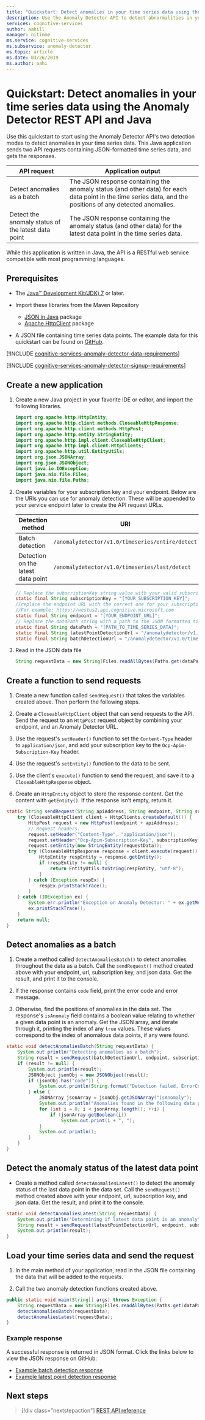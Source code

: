 ```yaml
---
title: "Quickstart: Detect anomalies in your time series data using the Anomaly Detector REST API and Java | Microsoft Docs"
description: Use the Anomaly Detector API to detect abnormalities in your data series either as a batch or on streaming data.
services: cognitive-services
author: aahill
manager: nitinme
ms.service: cognitive-services
ms.subservice: anomaly-detector
ms.topic: article
ms.date: 03/26/2019
ms.author: aahi
---
```


# Quickstart: Detect anomalies in your time series data using the Anomaly Detector REST API and Java

Use this quickstart to start using the Anomaly Detector API's two detection modes to detect anomalies in your time series data. This Java application sends two API requests containing JSON-formatted time series data, and gets the responses.

| API request                                        | Application output                                                                                                                         |
|----------------------------------------------------|--------------------------------------------------------------------------------------------------------------------------------------------|
| Detect anomalies as a batch                        | The JSON response containing the anomaly status (and other data) for each data point in the time series data, and the positions of any detected anomalies. |
| Detect the anomaly status of the latest data point | The JSON response containing the anomaly status (and other data) for the latest data point in the time series data.                                                                                                                                         |

 While this application is written in Java, the API is a RESTful web service compatible with most programming languages.

## Prerequisites

- The [Java&trade; Development Kit(JDK) 7](http://www.oracle.com/technetwork/java/javase/downloads/jdk8-downloads-2133151.html) or later.

- Import these libraries from the Maven Repository
    - [JSON in Java](https://mvnrepository.com/artifact/org.json/json) package
    - [Apache HttpClient](https://mvnrepository.com/artifact/org.apache.httpcomponents/httpclient) package

- A JSON file containing time series data points. The example data for this quickstart can be found on [GitHub](https://github.com/Azure-Samples/anomalydetector/blob/master/example-data/request-data.json).

[!INCLUDE [cognitive-services-anomaly-detector-data-requirements](../../../../includes/cognitive-services-anomaly-detector-data-requirements.md)]

[!INCLUDE [cognitive-services-anomaly-detector-signup-requirements](../../../../includes/cognitive-services-anomaly-detector-signup-requirements.md)]

## Create a new application

1. Create a new Java project in your favorite IDE or editor, and import the following libraries.

    ```java
    import org.apache.http.HttpEntity;
    import org.apache.http.client.methods.CloseableHttpResponse;
    import org.apache.http.client.methods.HttpPost;
    import org.apache.http.entity.StringEntity;
    import org.apache.http.impl.client.CloseableHttpClient;
    import org.apache.http.impl.client.HttpClients;
    import org.apache.http.util.EntityUtils;
    import org.json.JSONArray;
    import org.json.JSONObject;
    import java.io.IOException;
    import java.nio.file.Files;
    import java.nio.file.Paths;
    ```

2. Create variables for your subscription key and your endpoint. Below are the URIs you can use for anomaly detection. These will be appended to your service endpoint later to create the API request URLs.

    |Detection method  |URI  |
    |---------|---------|
    |Batch detection    | `/anomalydetector/v1.0/timeseries/entire/detect`        |
    |Detection on the latest data point     | `/anomalydetector/v1.0/timeseries/last/detect`        |

    ```java
    // Replace the subscriptionKey string value with your valid subscription key.
    static final String subscriptionKey = "[YOUR_SUBSCRIPTION_KEY]";
    //replace the endpoint URL with the correct one for your subscription. Your endpoint can be found in the Azure portal. 
    //For example: https://westus2.api.cognitive.microsoft.com
    static final String endpoint = "[YOUR_ENDPOINT_URL]";
    // Replace the dataPath string with a path to the JSON formatted time series data.
    static final String dataPath = "[PATH_TO_TIME_SERIES_DATA]";
    static final String latestPointDetectionUrl = "/anomalydetector/v1.0/timeseries/last/detect";
    static final String batchDetectionUrl = "/anomalydetector/v1.0/timeseries/entire/detect";
    ```

3. Read in the JSON data file

    ```java
    String requestData = new String(Files.readAllBytes(Paths.get(dataPath)), "utf-8");
    ```

## Create a function to send requests

1. Create a new function called `sendRequest()` that takes the variables created above. Then perform the following steps.

2. Create a `CloseableHttpClient` object that can send requests to the API. Send the request to an `HttpPost` request object by combining your endpoint, and an Anomaly Detector URL.

3. Use the request's `setHeader()` function to set the `Content-Type` header to `application/json`, and add your subscription key to the `Ocp-Apim-Subscription-Key` header.

4. Use the request's `setEntity()` function to the data to be sent.

5. Use the client's `execute()` function to send the request, and save it to a `CloseableHttpResponse` object.

6. Create an `HttpEntity` object to store the response content. Get the content with `getEntity()`. If the response isn't empty, return it.

```java
static String sendRequest(String apiAddress, String endpoint, String subscriptionKey, String requestData) {
    try (CloseableHttpClient client = HttpClients.createDefault()) {
        HttpPost request = new HttpPost(endpoint + apiAddress);
        // Request headers.
        request.setHeader("Content-Type", "application/json");
        request.setHeader("Ocp-Apim-Subscription-Key", subscriptionKey);
        request.setEntity(new StringEntity(requestData));
        try (CloseableHttpResponse response = client.execute(request)) {
            HttpEntity respEntity = response.getEntity();
            if (respEntity != null) {
                return EntityUtils.toString(respEntity, "utf-8");
            }
        } catch (Exception respEx) {
            respEx.printStackTrace();
        }
    } catch (IOException ex) {
        System.err.println("Exception on Anomaly Detector: " + ex.getMessage());
        ex.printStackTrace();
    }
    return null;
}
```

## Detect anomalies as a batch

1. Create a method called `detectAnomaliesBatch()` to detect anomalies throughout the data as a batch. Call the `sendRequest()` method created above with your endpoint, url, subscription key, and json data. Get the result, and print it to the console.

2. If the response contains `code` field, print the error code and error message.

3. Otherwise, find the positions of anomalies in the data set. The response's `isAnomaly` field contains a boolean value relating to whether a given data point is an anomaly. Get the JSON array, and iterate through it, printing the index of any `true` values. These values correspond to the index of anomalous data points, if any were found.

```java
static void detectAnomaliesBatch(String requestData) {
    System.out.println("Detecting anomalies as a batch");
    String result = sendRequest(batchDetectionUrl, endpoint, subscriptionKey, requestData);
    if (result != null) {
        System.out.println(result);
        JSONObject jsonObj = new JSONObject(result);
        if (jsonObj.has("code")) {
            System.out.println(String.format("Detection failed. ErrorCode:%s, ErrorMessage:%s", jsonObj.getString("code"), jsonObj.getString("message")));
        } else {
            JSONArray jsonArray = jsonObj.getJSONArray("isAnomaly");
            System.out.println("Anomalies found in the following data positions:");
            for (int i = 0; i < jsonArray.length(); ++i) {
                if (jsonArray.getBoolean(i))
                    System.out.print(i + ", ");
            }
            System.out.println();
        }
    }
}
```

## Detect the anomaly status of the latest data point

* Create a method called `detectAnomaliesLatest()` to detect the anomaly status of the last data point in the data set. Call the `sendRequest()` method created above with your endpoint, url, subscription key, and json data. Get the result, and print it to the console.

```java
static void detectAnomaliesLatest(String requestData) {
    System.out.println("Determining if latest data point is an anomaly");
    String result = sendRequest(latestPointDetectionUrl, endpoint, subscriptionKey, requestData);
    System.out.println(result);
}
```

## Load your time series data and send the request

1. In the main method of your application, read in the JSON file containing the data that will be added to the requests.

2. Call the two anomaly detection functions created above.

```java
public static void main(String[] args) throws Exception {
    String requestData = new String(Files.readAllBytes(Paths.get(dataPath)), "utf-8");
    detectAnomaliesBatch(requestData);
    detectAnomaliesLatest(requestData);
}
```

### Example response

A successful response is returned in JSON format. Click the links below to view the JSON response on GitHub:
* [Example batch detection response](https://github.com/Azure-Samples/anomalydetector/blob/master/example-data/batch-response.json)
* [Example latest point detection response](https://github.com/Azure-Samples/anomalydetector/blob/master/example-data/latest-point-response.json)

## Next steps

> [!div class="nextstepaction"]
> [REST API reference](https://westus2.dev.cognitive.microsoft.com/docs/services/AnomalyDetector/operations/post-timeseries-entire-detect)